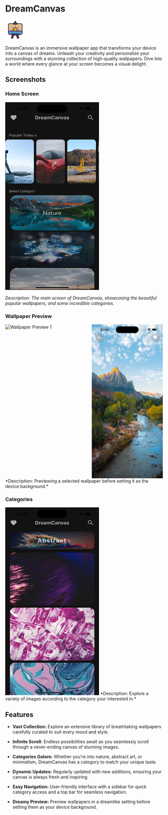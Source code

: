 # DreamCanvas

![DreamCanvas Logo](./assets/icons8-canvas-64.png)

DreamCanvas is an immersive wallpaper app that transforms your device into a canvas of dreams. Unleash your creativity and personalize your surroundings with a stunning collection of high-quality wallpapers. Dive into a world where every glance at your screen becomes a visual delight.

## Screenshots

### Home Screen
<img src="./assets/screenshots/homeScreen.png" alt="Wallpaper Preview 1" width="300px" height='600px'/>

*Description: The main screen of DreamCanvas, showcasing the beautiful popular wallpapers, and some incredible categories.*

### Wallpaper Preview
<div style="display: flex; justify-content: space-between;">
  <img src="./assets/screenshots/wallpaperPreview.png" alt="Wallpaper Preview 1" width="45%" />
  <img src="./assets/screenshots/wallpaperPreview2.png" alt="Wallpaper Preview 2" width="45%" />
</div>
*Description: Previewing a selected wallpaper before setting it as the device background.*

### Categories
<img src="./assets/screenshots/categorySearch.png" alt="Wallpaper Preview 1" width="300px" height='600px'/>
*Description: Explore a variety of images according to the category your interested in.*


## Features

- **Vast Collection:** Explore an extensive library of breathtaking wallpapers carefully curated to suit every mood and style.

- **Infinite Scroll:** Endless possibilities await as you seamlessly scroll through a never-ending canvas of stunning images.

- **Categories Galore:** Whether you're into nature, abstract art, or minimalism, DreamCanvas has a category to match your unique taste.

- **Dynamic Updates:** Regularly updated with new additions, ensuring your canvas is always fresh and inspiring.

- **Easy Navigation:** User-friendly interface with a sidebar for quick category access and a top bar for seamless navigation.

- **Dreamy Preview:** Preview wallpapers in a dreamlike setting before setting them as your device background.